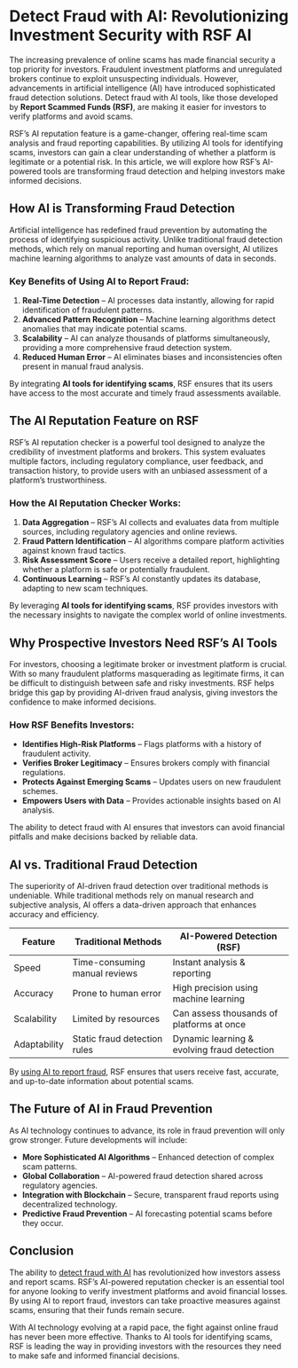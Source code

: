 # Detect Fraud with AI: **Revolutionizing Investment Security with RSF AI**


The increasing prevalence of online scams has made financial security a top priority for investors. Fraudulent investment platforms and unregulated brokers continue to exploit unsuspecting individuals. However, advancements in artificial intelligence (AI) have introduced sophisticated fraud detection solutions. Detect fraud with AI tools, like those developed by **Report Scammed Funds (RSF)**, are making it easier for investors to verify platforms and avoid scams. 

RSF’s AI reputation feature is a game-changer, offering real-time scam analysis and fraud reporting capabilities. By utilizing AI tools for identifying scams, investors can gain a clear understanding of whether a platform is legitimate or a potential risk. In this article, we will explore how RSF’s AI-powered tools are transforming fraud detection and helping investors make informed decisions.

## How AI is Transforming Fraud Detection

Artificial intelligence has redefined fraud prevention by automating the process of identifying suspicious activity. Unlike traditional fraud detection methods, which rely on manual reporting and human oversight, AI utilizes machine learning algorithms to analyze vast amounts of data in seconds. 

### **Key Benefits of Using AI to Report Fraud:**
1. **Real-Time Detection** – AI processes data instantly, allowing for rapid identification of fraudulent patterns.
2. **Advanced Pattern Recognition** – Machine learning algorithms detect anomalies that may indicate potential scams.
3. **Scalability** – AI can analyze thousands of platforms simultaneously, providing a more comprehensive fraud detection system.
4. **Reduced Human Error** – AI eliminates biases and inconsistencies often present in manual fraud analysis.

By integrating **AI tools for identifying scams**, RSF ensures that its users have access to the most accurate and timely fraud assessments available.

## The AI Reputation Feature on RSF

RSF’s AI reputation checker is a powerful tool designed to analyze the credibility of investment platforms and brokers. This system evaluates multiple factors, including regulatory compliance, user feedback, and transaction history, to provide users with an unbiased assessment of a platform’s trustworthiness. 

### **How the AI Reputation Checker Works:**
1. **Data Aggregation** – RSF’s AI collects and evaluates data from multiple sources, including regulatory agencies and online reviews.
2. **Fraud Pattern Identification** – AI algorithms compare platform activities against known fraud tactics.
3. **Risk Assessment Score** – Users receive a detailed report, highlighting whether a platform is safe or potentially fraudulent.
4. **Continuous Learning** – RSF’s AI constantly updates its database, adapting to new scam techniques.

By leveraging **AI tools for identifying scams**, RSF provides investors with the necessary insights to navigate the complex world of online investments.

## Why Prospective Investors Need RSF’s AI Tools

For investors, choosing a legitimate broker or investment platform is crucial. With so many fraudulent platforms masquerading as legitimate firms, it can be difficult to distinguish between safe and risky investments. RSF helps bridge this gap by providing AI-driven fraud analysis, giving investors the confidence to make informed decisions.

### **How RSF Benefits Investors:**
- **Identifies High-Risk Platforms** – Flags platforms with a history of fraudulent activity.
- **Verifies Broker Legitimacy** – Ensures brokers comply with financial regulations.
- **Protects Against Emerging Scams** – Updates users on new fraudulent schemes.
- **Empowers Users with Data** – Provides actionable insights based on AI analysis.

The ability to detect fraud with AI ensures that investors can avoid financial pitfalls and make decisions backed by reliable data.

## AI vs. Traditional Fraud Detection

The superiority of AI-driven fraud detection over traditional methods is undeniable. While traditional methods rely on manual research and subjective analysis, AI offers a data-driven approach that enhances accuracy and efficiency.

| Feature | Traditional Methods | AI-Powered Detection (RSF) |
|---------|--------------------|-----------------------------|
| Speed | Time-consuming manual reviews | Instant analysis & reporting |
| Accuracy | Prone to human error | High precision using machine learning |
| Scalability | Limited by resources | Can assess thousands of platforms at once |
| Adaptability | Static fraud detection rules | Dynamic learning & evolving fraud detection |

By [using AI to report fraud](https://reportscammedfunds.com/), RSF ensures that users receive fast, accurate, and up-to-date information about potential scams.

## The Future of AI in Fraud Prevention

As AI technology continues to advance, its role in fraud prevention will only grow stronger. Future developments will include:
- **More Sophisticated AI Algorithms** – Enhanced detection of complex scam patterns.
- **Global Collaboration** – AI-powered fraud detection shared across regulatory agencies.
- **Integration with Blockchain** – Secure, transparent fraud reports using decentralized technology.
- **Predictive Fraud Prevention** – AI forecasting potential scams before they occur.

## Conclusion

The ability to [detect fraud with AI](https://reportscammedfunds.com/) has revolutionized how investors assess and report scams. RSF’s AI-powered reputation checker is an essential tool for anyone looking to verify investment platforms and avoid financial losses. By using AI to report fraud, investors can take proactive measures against scams, ensuring that their funds remain secure. 

With AI technology evolving at a rapid pace, the fight against online fraud has never been more effective. Thanks to AI tools for identifying scams, RSF is leading the way in providing investors with the resources they need to make safe and informed financial decisions.




